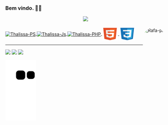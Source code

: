 ### Bem vindo. 👩‍💻

<div align="center">
  <a href="https://github.com/visentimthalissa">
  <img height="180em" src="https://github-readme-stats.vercel.app/api?username=visentimthalissa&show_icons=true&theme=github_dark&include_all_commits=true&count_private=true"/>
</div>

<div style="display: inline_block"><br>
  <img align="center" alt="Thalissa-PS" height="40" width="50" src="https://upload.wikimedia.org/wikipedia/commons/thumb/3/31/Webysther_20160423_-_Elephpant.svg/2560px-Webysther_20160423_-_Elephpant.svg.png">
  <img align="center" alt="Thalissa-Js" height="40" width="50" src="https://cdn.jsdelivr.net/gh/devicons/devicon/icons/java/java-original.svg">
  <img align="center" alt="Thalissa-PHP" height="40" width="50" src="https://cdn.jsdelivr.net/gh/devicons/devicon/icons/photoshop/photoshop-line.svg">
  <img align="center" alt="Thalissa-HTML" height="40" width="50" src="https://raw.githubusercontent.com/devicons/devicon/master/icons/html5/html5-original.svg">
  <img align="center" alt="Thalissa-CSS" height="40" width="50" src="https://raw.githubusercontent.com/devicons/devicon/master/icons/css3/css3-original.svg">  
          
  
  
  <img align="right" alt="Rafa-pic" height="130" style="border-radius:40px;" src="https://media.discordapp.net/attachments/1095085018746978438/1096080128305537035/1908a7eae6903f9d5861b62b1e025788.jpg?width=455&height=455">
  <hr/>
</div>
  <div> 
  <a href="https://www.youtube.com/channel/UCThmdkEYdFf3t4_bjMqFxqg" target="_blank"><img src="https://img.shields.io/badge/YouTube-FF0000?style=for-the-badge&logo=youtube&logoColor=white" target="_blank"></a>
  <a href="https://www.instagram.com/thalissa7/" target="_blank"><img src="https://img.shields.io/badge/-Instagram-%23E4405F?style=for-the-badge&logo=instagram&logoColor=white" target="_blank"></a>
  <a href = "mailto:thalissavisentim7@gmail.com"><img src="https://img.shields.io/badge/-Gmail-%23333?style=for-the-badge&logo=gmail&logoColor=white" target="_blank"></a>
  </div>
 
![Snake animation](https://github.com/rafaballerini/rafaballerini/blob/output/github-contribution-grid-snake.svg)
 
</div>
